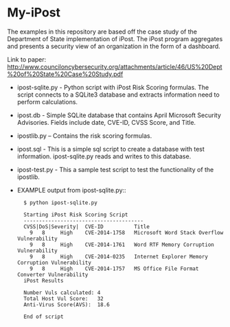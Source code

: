 My-iPost
========

The examples in this repository are based off the case study of the Department of State implementation of iPost.  The iPost program aggregates and presents a security view of an organization in the form of a dashboard.  

Link to paper: http://www.counciloncybersecurity.org/attachments/article/46/US%20Dept%20of%20State%20Case%20Study.pdf 

- ipost-sqlite.py - Python script with iPost Risk Scoring formulas.  The script connects to a SQLite3 database and extracts information need to perform calculations.
 
- ipost.db - Simple SQLite database that contains April Microsoft Security Advisories.  Fields include date, CVE-ID, CVSS Score, and Title.

- ipostlib.py – Contains the risk scoring formulas.

- ipost.sql - This is a simple sql script to create a database with test information.  ipost-sqlite.py reads and writes to this database.

- ipost-test.py - This a sample test script to test the functionality of the ipostlib.  

* EXAMPLE output from ipost-sqlite.py::

        $ python ipost-sqlite.py 
        
        Starting iPost Risk Scoring Script
        ---------------------------------------
        CVSS|DoS|Severity|	CVE-ID			Title
          9	  8		High	CVE-2014-1758	Microsoft Word Stack Overflow Vulnerability 
          9	  8		High	CVE-2014-1761	Word RTF Memory Corruption Vulnerability 
          9	  8		High	CVE-2014-0235	Internet Explorer Memory Corruption Vulnerability  
          9	  8		High	CVE-2014-1757	MS Office File Format Converter Vulnerability 
        iPost Results
        
        Number Vuls calculated: 4
        Total Host Vul Score:	32
        Anti-Virus Score(AVS):	18.6
        
        End of script

 
